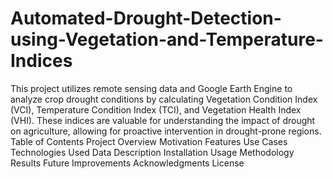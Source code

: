 # Automated-Drought-Detection-using-Vegetation-and-Temperature-Indices
This project utilizes remote sensing data and Google Earth Engine to analyze crop drought conditions by calculating Vegetation Condition Index (VCI), Temperature Condition Index (TCI), and Vegetation Health Index (VHI). These indices are valuable for understanding the impact of drought on agriculture, allowing for proactive intervention in drought-prone regions.
Table of Contents
Project Overview
Motivation
Features
Use Cases
Technologies Used
Data Description
Installation
Usage
Methodology
Results
Future Improvements
Acknowledgments
License


